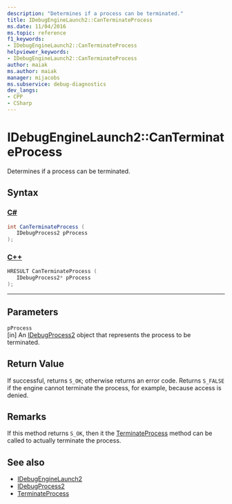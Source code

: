 ```yaml
---
description: "Determines if a process can be terminated."
title: IDebugEngineLaunch2::CanTerminateProcess
ms.date: 11/04/2016
ms.topic: reference
f1_keywords:
- IDebugEngineLaunch2::CanTerminateProcess
helpviewer_keywords:
- IDebugEngineLaunch2::CanTerminateProcess
author: maiak
ms.author: maiak
manager: mijacobs
ms.subservice: debug-diagnostics
dev_langs:
- CPP
- CSharp
---
```

# IDebugEngineLaunch2::CanTerminateProcess

Determines if a process can be terminated.

## Syntax

### [C#](#tab/csharp)
```csharp
int CanTerminateProcess ( 
   IDebugProcess2 pProcess
);
```
### [C++](#tab/cpp)
```cpp
HRESULT CanTerminateProcess ( 
   IDebugProcess2* pProcess
);
```
---

## Parameters
`pProcess`\
[in] An [IDebugProcess2](../../../extensibility/debugger/reference/idebugprocess2.md) object that represents the process to be terminated.

## Return Value
 If successful, returns `S_OK`; otherwise returns an error code. Returns `S_FALSE` if the engine cannot terminate the process, for example, because access is denied.

## Remarks
 If this method returns `S_OK`, then it the [TerminateProcess](../../../extensibility/debugger/reference/idebugenginelaunch2-terminateprocess.md) method can be called to actually terminate the process.

## See also
- [IDebugEngineLaunch2](../../../extensibility/debugger/reference/idebugenginelaunch2.md)
- [IDebugProcess2](../../../extensibility/debugger/reference/idebugprocess2.md)
- [TerminateProcess](../../../extensibility/debugger/reference/idebugenginelaunch2-terminateprocess.md)
